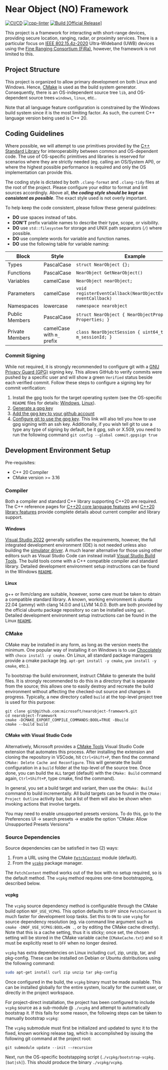 # Near Object (NO) Framework 

[![CI/CD](https://github.com/microsoft/nearobject-framework/actions/workflows/cicd.yml/badge.svg)](https://github.com/microsoft/nearobject-framework/actions/workflows/cicd.yml)
[![cpp-linter](https://github.com/microsoft/nearobject-framework/actions/workflows/cpp-linter.yml/badge.svg)](https://github.com/microsoft/nearobject-framework/actions/workflows/cpp-linter.yml)
[![Build [Official Release]](https://github.com/microsoft/nearobject-framework/actions/workflows/official-release.yml/badge.svg)](https://github.com/microsoft/nearobject-framework/actions/workflows/official-release.yml)

This project is a framework for interacting with short-range devices, providing secure location, ranging, radar, or proximity services. There is a particular focus on [IEEE 802.15.4z-2020](https://standards.ieee.org/ieee/802.15.4z/10230/) Ultra-Wideband (UWB) devices using the [Fine Ranging Consortium (FiRa)](https://www.firaconsortium.org/), however, the framework is not limited to this.

## Project Structure

This project is organized to allow primary development on both Linux and Windows. Hence, [CMake](https://cmake.org/) is used as the build system generator. Consequently, there is an OS-independent source tree `lib`, and OS-dependent source trees `windows`, `linux`, etc..

Note that all language feature configuration is constrained by the Windows build system since it is the most limiting factor. As such, the current C++ language version being used is C++ 20.

## Coding Guidelines

Where possible, we will attempt to use primitives provided by the [C++ Standard Library](https://en.cppreference.com/w/cpp/header) for interoperability between common and OS-dependent code. The use of OS-specific primitives and libraries is reserved for scenarios where they are strictly needed (eg. calling an OS/System API), or where the highest possible performance is required and only the OS implementation can provide this.

The coding style is dictated by both `.clang-format` and `.clang-tidy` files at the root of the project. Please configure your editor to format and lint sources accordingly. Above all, ***the coding style should be kept as consistent as possible***. The exact style used is not overly important.

To help keep the code consistent, please follow these general guidelines:

* **DO** use spaces instead of tabs.
* **DON'T** prefix variable names to describe their type, scope, or visibility.
* **DO** use `std::filesystem` for storage and UNIX path separators (`/`) where possible.
* **DO** use complete words for variable and function names.
* **DO** use the following table for variable naming:

| Block | Style | Example |
| ----- | ----- | -------- |
| Types | PascalCase | `struct NearObject {};` |
| Functions | PascalCase | `NearObject GetNearObject()` |
| Variables | camelCase | `NearObject nearObject;` |
| Parameters | camelCase | `void registerEventCallback(NearObjectEventCallback& eventCallback)` |
| Namespaces | lowercase | `namespace nearobject` |
| Public Members | PascalCase | `struct NearObject { NearObjectProperties Properties; }` |
| Private Members | camelCase with `m_` prefix | `class NearObjectSession { uint64_t m_sessionId; }` |

### Commit Signing

While not required, it is strongly recommended to configure git with a [GNU Privacy Guard (GPG)](https://gnupg.org/) signing key. This allows GitHub to verify commits were pushed by a specific user and will show a green `Verified` status beside each verified commit. Follow these steps to configure a signing key for commit verification:

1. Install the gpg tools for the target operating system (see the OS-specific `README` files for details: [Windows](./windows/README.md#2-configure-commit-signing-optional), [Linux](./linux/README.md#development-environment-setup)).
2. [Generate a gpg key](https://docs.github.com/en/authentication/managing-commit-signature-verification/generating-a-new-gpg-key)
3. [Add the gpg key to your github account](https://docs.github.com/en/authentication/managing-commit-signature-verification/adding-a-gpg-key-to-your-github-account)
4. [Configure git to use the gpg key](https://docs.github.com/en/authentication/managing-commit-signature-verification/telling-git-about-your-signing-key). This link will also tell you how to use gpg signing with an ssh key. Additionally, if you wish tell git to use a type any type of signing by default, be it gpg, ssh or X.509, you need to run the following command ```git config --global commit.gpgsign true```

## Development Environment Setup

Pre-requisites:

* C++ 20 Compiler
* CMake version >= 3.16

### Compiler

Both a compiler and standard C++ library supporting C++20 are required. The C++ reference pages for [C++20 core language features](https://en.cppreference.com/w/cpp/compiler_support#cpp20) and [C++20 library features](https://en.cppreference.com/w/cpp/compiler_support#C.2B.2B20_library_features) provide complete details about current compiler and library support.

#### Windows

[Visual Studio 2022](https://visualstudio.microsoft.com/thank-you-downloading-visual-studio/?sku=Enterprise&channel=Release&version=VS2022&source=VSLandingPage&cid=2030&passive=false) generally satisfies the requirements, however, the full integrated development environment (IDE) is not needed unless also building the [simulator driver](./windows/drivers/uwb/simulator/README.md). A much leaner alternative for those using other editors such as Visual Studio Code can instead install [Visual Studio Build Tools](https://visualstudio.microsoft.com/downloads/#build-tools-for-visual-studio-2022). The build tools come with a C++ compatible compiler and standard library. Detailed development environment setup instructions can be found in the Windows [`README`](/windows/README.md).

#### Linux

g++ or llvm/clang are suitable, however, some care must be taken to obtain a compatible standard library. A known, working environment is ubuntu 22.04 (jammy) with clang 14.0.0 and LLVM 14.0.0. Both are both provided by the official ubuntu package repository so can be installed using `apt`. Detailed development environment setup instructions can be found in the Linux [`README`](/linux/README.md).

### CMake

CMake may be installed in any form, as long as the version meets the minimum. One popular way of installing it on Windows is to use [Chocolately](https://chocolatey.org/install) with `choco install -y cmake`. On Linux, all standard package managers provide a cmake package (eg. `apt-get install -y cmake`, `yum install -y cmake`, etc.).

To bootstrap the build environment, instruct CMake to generate the build files. It is strongly recommended to do this in a directory that is separate from the source; this allows one to easily destroy and recreate the build environment without affecting the checked-out source and changes in progress. Typically, a new directory called `build` at the top-level project tree is used for this purpose:

```Shell
git clone git@github.com:microsoft/nearobject-framework.git
cd nearobject-framework
cmake -DCMAKE_EXPORT_COMPILE_COMMANDS:BOOL=TRUE -Bbuild 
cmake --build build
```

#### CMake with Visual Studio Code

Alternatively, Microsoft provides a [CMake Tools](https://marketplace.visualstudio.com/items?itemName=ms-vscode.cmake-tools) Visual Studio Code extension that automates this process. After installing the extension and cloning the repository in VSCode, hit `Ctrl+Shift+P`, then find the command `CMake: Delete Cache and Reconfigure`. This will generate the build configuration in a `build` folder at the top-level of the source tree. Once done, you can build the `ALL` target (default) with the `CMake: Build` command again, `Ctrl+Shift+P`, type cmake, find the command).

In general, you set a build target and variant, then use the `CMake: Build` command to build incrementally. All build targets can be found in the `CMake: Project Outline` activity bar, but a list of them will also be shown when invoking actions that involve targets.

You may need to enable unsupported presets versions. To do this, go to the Preferences UI -> search presets -> enable the option "CMake: Allow Unsupported Presets Versions"

### Source Dependencies

Source dependencies can be satisfied in two (2) ways:

1. From a URL using the CMake [`FetchContent`](https://cmake.org/cmake/help/latest/module/FetchContent.html) module (default).
2. From the [`vcpkg`](https://github.com/microsoft/vcpkg) package manager.

The `FetchContent` method works out of the box with no setup required, so is the default method. The `vcpkg` method requires one-time bootstrapping, described below.

#### vcpkg

The `vcpkg` source dependency method is configurable through the CMake build option `NOF_USE_VCPKG`. This option defaults to `OFF` since `FetchContent` is much faster for development loop tasks. Set this to `ON` to use `vcpkg` for source dependency resolution (eg. via command line argument such as `cmake -DNOF_USE_VCPKG:BOOL=ON .`, or by editing the CMake cache directly). Note that this is a cache setting, thus it is sticky; once set, the chosen setting will be stored in the CMake variable cache (`CMakeCache.txt`) and so it must be explicitly reset to `OFF` when no longer desired.

`vcpkg` has extra dependencies on Linux including curl, zip, unzip, tar, and pkg-config. These can be installed on Debian or Ubuntu distributions using the following command:

```bash
sudo apt-get install curl zip unzip tar pkg-config
```

Once configured in the build, the `vcpkg` binary must be made available. This can be installed globally for the entire system, locally for the current user, or directly in the project workspace.

For project-direct installation, the project has been configured to include `vcpkg` source as a sub-module @ `./vcpkg` and attempt to automatically bootstrap it. If this fails for some reason, the following steps can be taken to manually bootstrap `vcpkg`:

The `vcpkg` submodule must first be initialized and updated to sync it to the fixed, known working release tag, which is accomplished by issuing the following git command at the project root:

```Shell
git submodule update --init --recursive
```

Next, run the OS-specific bootstapping script (`./vcpkg/bootstrap-vcpkg.[bat|sh]`). This should produce the binary `./vcpkg/vcpkg`.
